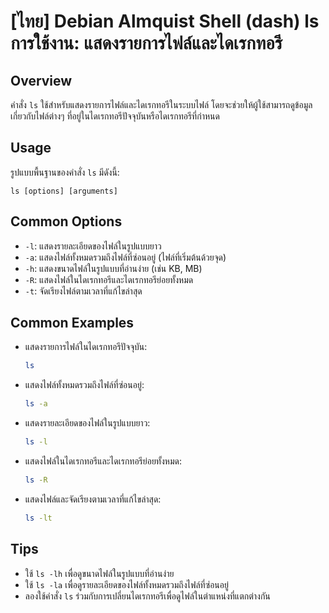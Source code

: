 # [ไทย] Debian Almquist Shell (dash) ls การใช้งาน: แสดงรายการไฟล์และไดเรกทอรี

## Overview
คำสั่ง `ls` ใช้สำหรับแสดงรายการไฟล์และไดเรกทอรีในระบบไฟล์ โดยจะช่วยให้ผู้ใช้สามารถดูข้อมูลเกี่ยวกับไฟล์ต่างๆ ที่อยู่ในไดเรกทอรีปัจจุบันหรือไดเรกทอรีที่กำหนด

## Usage
รูปแบบพื้นฐานของคำสั่ง `ls` มีดังนี้:
```
ls [options] [arguments]
```

## Common Options
- `-l`: แสดงรายละเอียดของไฟล์ในรูปแบบยาว
- `-a`: แสดงไฟล์ทั้งหมดรวมถึงไฟล์ที่ซ่อนอยู่ (ไฟล์ที่เริ่มต้นด้วยจุด)
- `-h`: แสดงขนาดไฟล์ในรูปแบบที่อ่านง่าย (เช่น KB, MB)
- `-R`: แสดงไฟล์ในไดเรกทอรีและไดเรกทอรีย่อยทั้งหมด
- `-t`: จัดเรียงไฟล์ตามเวลาที่แก้ไขล่าสุด

## Common Examples
- แสดงรายการไฟล์ในไดเรกทอรีปัจจุบัน:
  ```bash
  ls
  ```

- แสดงไฟล์ทั้งหมดรวมถึงไฟล์ที่ซ่อนอยู่:
  ```bash
  ls -a
  ```

- แสดงรายละเอียดของไฟล์ในรูปแบบยาว:
  ```bash
  ls -l
  ```

- แสดงไฟล์ในไดเรกทอรีและไดเรกทอรีย่อยทั้งหมด:
  ```bash
  ls -R
  ```

- แสดงไฟล์และจัดเรียงตามเวลาที่แก้ไขล่าสุด:
  ```bash
  ls -lt
  ```

## Tips
- ใช้ `ls -lh` เพื่อดูขนาดไฟล์ในรูปแบบที่อ่านง่าย
- ใช้ `ls -la` เพื่อดูรายละเอียดของไฟล์ทั้งหมดรวมถึงไฟล์ที่ซ่อนอยู่
- ลองใช้คำสั่ง `ls` ร่วมกับการเปลี่ยนไดเรกทอรีเพื่อดูไฟล์ในตำแหน่งที่แตกต่างกัน